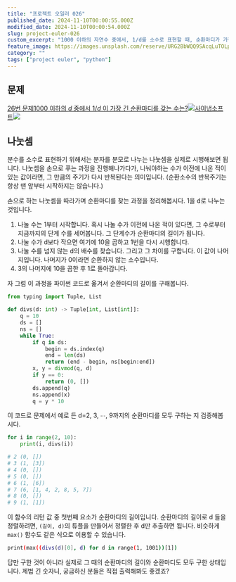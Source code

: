 ```yaml
---
title: "프로젝트 오일러 026"
published_date: 2024-11-10T00:00:55.000Z
modified_date: 2024-11-10T00:00:54.000Z
slug: project-euler-026
custom_excerpt: "1000 이하의 자연수 중에서, 1/d를 소수로 표현할 때, 순환마디가 가장 긴 수는?"
feature_image: https://images.unsplash.com/reserve/URG2BbWQQ9SAcqLuTOLp_BP7A9947.jpg?crop=entropy&cs=tinysrgb&fit=max&fm=jpg&ixid=M3wxMTc3M3wwfDF8c2VhcmNofDMyfHxyZXBlYXRlZCUyMHNlcXxlbnwwfHx8fDE3MzEwODUyMDd8MA&ixlib=rb-4.0.3&q=80&w=2000
category: ""
tags: ["project euler", "python"]
---
```


## 문제

[26번 문제1000 이하의 <var>d</var> 중에서 1/<var>d</var> 이 가장 긴 순환마디를 갖는
수는?![](/images/favicon-5_1.ico)사이냅소프트![](/images/euler_portrait-1_1.png)](https://euler.synap.co.kr/problem=26)

## 나눗셈

분수를 소수로 표현하기 위해서는 분자를 분모로 나누는 나눗셈을 실제로 시행해보면 됩니다. 나눗셈을 손으로 푸는 과정을 진행해나가다가,
나눠야하는 수가 이전에 나온 적이 있는 값이라면, 그 만큼의 주기가 다시 반복된다는 의미입니다. (순환소수의 반복주기는 항상 맨 앞부터
시작하지는 않습니다.)

손으로 하는 나눗셈을 따라가며 순환마디를 찾는 과정을 정리해봅시다. 1을 d로 나누는 것입니다.

  1. 나눌 수는 1부터 시작합니다. 혹시 나눌 수가 이전에 나온 적이 있다면, 그 수로부터 지금까지의 단계 수를 세어봅니다. 그 단계수가 순환마디의 길이가 됩니다. 
  2. 나눌 수가 d보다 작으면 여기에 10을 곱하고 1번을 다시 시행합니다. 
  3. 나눌 수를 넘지 않는 d의 배수를 찾습니다. 그리고 그 차이를 구합니다. 이 값이 나머지입니다. 나머지가 0이라면 순환하지 않는 소수입니다. 
  4. 3의 나머지에 10을 곱한 후 1로 돌아갑니다. 

자 그럼 이 과정을 파이썬 코드로 옮겨서 순환마디의 길이를 구해봅니다.

```python
from typing import Tuple, List

def divs(d: int) -> Tuple[int, List[int]]:
    q = 10
    ds = []
    ns = []
    while True:
        if q in ds:
            begin = ds.index(q)
            end = len(ds)
            return (end - begin, ns[begin:end])
        x, y = divmod(q, d)
        if y == 0:
            return (0, [])
        ds.append(q)
        ns.append(x)
        q = y * 10
```
이 코드로 문제에서 예로 든 d=2, 3, ∙∙∙, 9까지의 순환마디를 모두 구하는 지 검증해봅시다.

```python
for i in range(2, 10):
    print(i, divs(i))

# 2 (0, [])
# 3 (1, [3])
# 4 (0, [])
# 5 (0, [])
# 6 (1, [6])
# 7 (6, [1, 4, 2, 8, 5, 7])
# 8 (0, [])
# 9 (1, [1])
```
이 함수의 리턴 값 중 첫번째 요소가 순환마디의 길이입니다. 순환마디의 길이로 d 들을 정렬하려면, `(길이, d)`의 튜플을 만들어서
정렬한 후 d만 추출하면 됩니다. 비슷하게 `max()` 함수도 같은 식으로 이용할 수 있습니다.

```bash
print(max((divs(d)[0], d) for d in range(1, 1001))[1])
```
답만 구한 것이 아니라 실제로 그 때의 순환마디의 길이와 순환마디도 모두 구한 상태입니다. 제법 긴 숫자니, 궁금하신 분들은 직접 출력해봐도
좋겠죠?

